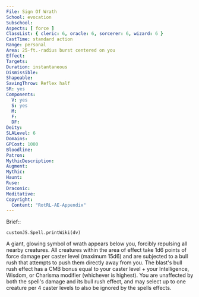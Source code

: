 ```yaml
---
File: Sign Of Wrath
School: evocation
Subschool: 
Aspects: [ force ]
ClassList: { cleric: 6, oracle: 6, sorcerer: 6, wizard: 6 }
CastTime: standard action
Range: personal
Area: 25-ft.-radius burst centered on you
Effect: 
Targets: 
Duration: instantaneous
Dismissible: 
Shapeable: 
SavingThrow: Reflex half
SR: yes
Components:
  V: yes
  S: yes
  M: 
  F: 
  DF: 
Deity: 
SLALevel: 6
Domains: 
GPCost: 1000
Bloodline: 
Patron: 
MythicDescription: 
Augment: 
Mythic: 
Haunt: 
Ruse: 
Draconic: 
Meditative: 
Copyright:
  Content: "RotRL-AE-Appendix"
---
```

Brief:: 

```dataviewjs
customJS.Spell.printWiki(dv)
```

A giant, glowing symbol of wrath appears below you, forcibly repulsing all nearby creatures. All creatures within the area of effect take 1d6 points of force damage per caster level (maximum 15d6) and are subjected to a bull rush that attempts to push them directly away from you. The blast's bull rush effect has a CMB bonus equal to your caster level + your Intelligence, Wisdom, or Charisma modifier (whichever is highest). You are unaffected by both the spell's damage and its bull rush effect, and may select up to one creature per 4 caster levels to also be ignored by the spells effects.
